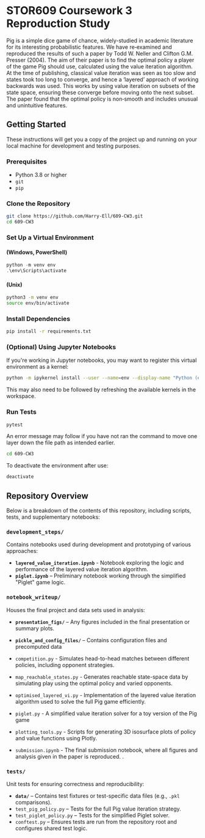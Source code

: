 # STOR609 Coursework 3 Reproduction Study
Pig is a simple dice game of chance, widely-studied in academic literature for its interesting probabilistic features. We have re‐examined and reproduced the results of such a paper by Todd W. Neller and Clifton G.M. Presser (2004). The aim of their paper is to find the optimal policy a player of the game Pig should use, calculated using the value iteration algorithm. At the time of publishing, classical value iteration was seen as too slow and states took too long to converge, and hence a ‘layered’ approach of working backwards was used. This works by using value iteration on subsets of the state space, ensuring these converge before moving onto the next subset. The paper found that the optimal policy is non‐smooth and includes unusual and unintuitive features.

## Getting Started

These instructions will get you a copy of the project up and running on your local machine for development and testing purposes.

### Prerequisites

- Python 3.8 or higher
- `git`
- `pip`

### Clone the Repository

```bash
git clone https://github.com/Harry-Ell/609-CW3.git
cd 609-CW3
```

### Set Up a Virtual Environment

#### (Windows, PowerShell)
```powershell
python -m venv env
.\env\Scripts\activate
```

#### (Unix)
```bash
python3 -m venv env
source env/bin/activate
```

### Install Dependencies

```bash
pip install -r requirements.txt
```

### (Optional) Using Jupyter Notebooks

If you're working in Jupyter notebooks, you may want to register this virtual environment as a kernel:

```bash
python -m ipykernel install --user --name=env --display-name "Python (env)"
```

This may also need to be followed by refreshing the available kernels in the workspace.

### Run Tests

```bash
pytest
```
An error message may follow if you have not ran the command to move one layer down the file path as intended earlier. 
```bash 
cd 609-CW3 
```

To deactivate the environment after use:

```bash
deactivate
```


## Repository Overview

Below is a breakdown of the contents of this repository, including scripts, tests, and supplementary notebooks:

###  `development_steps/`
Contains notebooks used during development and prototyping of various approaches:

- **`layered_value_iteration.ipynb`** - Notebook exploring the logic and performance of the layered value iteration algorithm.
- **`piglet.ipynb`** – Preliminary notebook working through the simplified "Piglet" game logic.

###  `notebook_writeup/`
Houses the final project and data sets used in analysis:

- **`presentation_figs/`** – Any figures included in the final presentation or summary plots.

- **`pickle_and_config_files/`** – Contains configuration files and precomputed data

- `competition.py` - Simulates head-to-head matches between different policies, including opponent strategies.

- `map_reachable_states.py` - Generates reachable state-space data by simulating play using the optimal policy and varied opponents.

- `optimised_layered_vi.py` - Implementation of the layered value iteration algorithm used to solve the full Pig game efficiently.

- `piglet.py` - A simplified value iteration solver for a toy version of the Pig game

- `plotting_tools.py` - Scripts for generating 3D isosurface plots of policy and value functions using Plotly.

- `submission.ipynb` - The final submission notebook, where all figures and analysis given in the paper is reproduced. .

### `tests/`
Unit tests for ensuring correctness and reproducibility:

- **`data/`** – Contains test fixtures or test-specific data files (e.g., `.pkl` comparisons).
- `test_pig_policy.py` – Tests for the full Pig value iteration strategy.
- `test_piglet_policy.py` – Tests for the simplified Piglet solver.
- `conftest.py` – Ensures tests are run from the repository root and configures shared test logic.
